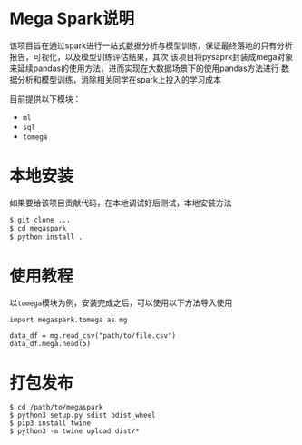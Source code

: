 # Mega Spark说明
该项目旨在通过spark进行一站式数据分析与模型训练，保证最终落地的只有分析报告，可视化，以及模型训练评估结果，其次
该项目将pysaprk封装成mega对象来延续pandas的使用方法，进而实现在大数据场景下的使用pandas方法进行
数据分析和模型训练，消除相关同学在spark上投入的学习成本

目前提供以下模块：
* `ml`
* `sql`
* `tomega` 
  
  

# 本地安装
如果要给该项目贡献代码，在本地调试好后测试，本地安装方法

```python
$ git clone ...
$ cd megaspark
$ python install .
```

# 使用教程
以`tomega`模块为例，安装完成之后，可以使用以下方法导入使用

```
import megaspark.tomega as mg

data_df = mg.read_csv("path/to/file.csv")
data_df.mega.head(5)
```

# 打包发布

```
$ cd /path/to/megaspark
$ python3 setup.py sdist bdist_wheel
$ pip3 install twine
$ python3 -m twine upload dist/*
```